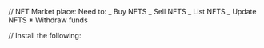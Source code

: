 // NFT Market place:
Need to:
_ Buy NFTS
_ Sell NFTS
_ List NFTS
_ Update NFTS \* Withdraw funds

// Install the following:
